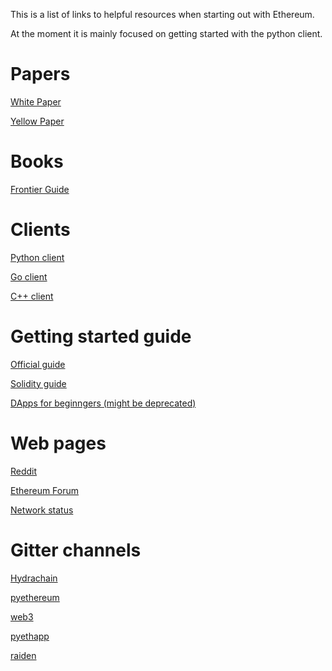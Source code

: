 This is a list of links to helpful resources when starting out with Ethereum.

At the moment it is mainly focused on getting started with the python client.

# Papers

[White Paper](https://github.com/ethereum/wiki/wiki/White-Paper)

[Yellow Paper](http://gavwood.com/paper.pdf)

# Books

[Frontier Guide](https://ethereum.gitbooks.io/frontier-guide/content/index.html)

# Clients

[Python client](https://github.com/ethereum/pyethapp)

[Go client](https://github.com/ethereum/go-ethereum)

[C++ client](https://github.com/ethereum/webthree-umbrella)

# Getting started guide

[Official guide](https://www.ethereum.org/)

[Solidity guide](https://ethereum.github.io/solidity/docs/home/)

[DApps for beginngers (might be deprecated)](https://dappsforbeginners.wordpress.com/tutorials/your-first-dapp/)

# Web pages

[Reddit](https://reddit.com/r/ethereum)

[Ethereum Forum](https://forum.ethereum.org/)

[Network status](https://stats.ethdev.com/)

# Gitter channels

[Hydrachain](https://gitter.im/HydraChain/hydrachain)

[pyethereum](https://gitter.im/ethereum/pyethereum)

[web3](https://gitter.im/ethereum/web3.js)

[pyethapp](https://gitter.im/ethereum/pyethapp)

[raiden](https://gitter.im/heikoheiko/raiden)



